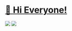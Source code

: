 # [👋 Hi Everyone!](https://mythdora.carrd.co/)
<img src="https://github-readme-stats.vercel.app/api?username=fakemythdora&theme=aura_dark&show_icons=true">
<img src="https://github-readme-stats.vercel.app/api/top-langs/?username=fakemythdora&theme=aura_dark">
